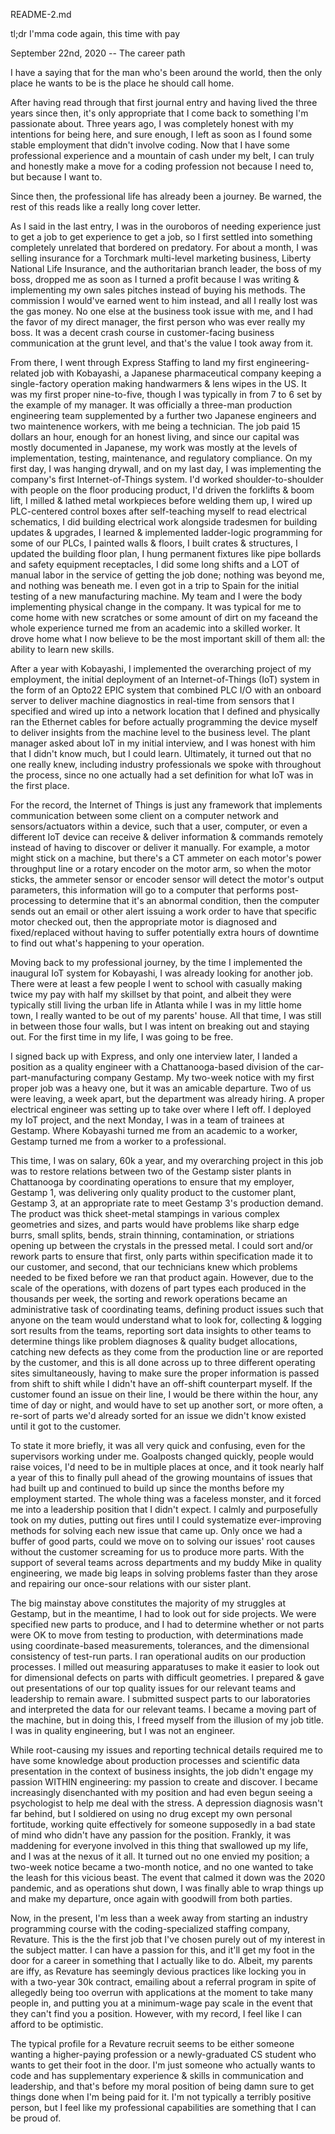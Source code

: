 README-2.md

tl;dr I'mma code again, this time with pay

September 22nd, 2020 -- The career path

I have a saying that for the man who's been around the world, then the only place he wants to be is the place he should call home.

After having read through that first journal entry and having lived the three years since then, it's only appropriate that I come back to something I'm passionate about. Three years ago, I was completely honest with my intentions for being here, and sure enough, I left as soon as I found some stable employment that didn't involve coding. Now that I have some professional experience and a mountain of cash under my belt, I can truly and honestly make a move for a coding profession not because I need to, but because I want to.

Since then, the professional life has already been a journey. Be warned, the rest of this reads like a really long cover letter.





As I said in the last entry, I was in the ouroboros of needing experience just to get a job to get experience to get a job, so I first settled into something completely unrelated that bordered on predatory. For about a month, I was selling insurance for a Torchmark multi-level marketing business, Liberty National Life Insurance, and the authoritarian branch leader, the boss of my boss, dropped me as soon as I turned a profit because I was writing & implementing my own sales pitches instead of buying his methods. The commission I would've earned went to him instead, and all I really lost was the gas money. No one else at the business took issue with me, and I had the favor of my direct manager, the first person who was ever really my boss. It was a decent crash course in customer-facing business communication at the grunt level, and that's the value I took away from it.

From there, I went through Express Staffing to land my first engineering-related job with Kobayashi, a Japanese pharmaceutical company keeping a single-factory operation making handwarmers & lens wipes in the US. It was my first proper nine-to-five, though I was typically in from 7 to 6 set by the example of my manager. It was officially a three-man production engineering team supplemented by a further two Japanese engineers and two maintenence workers, with me being a technician. The job paid 15 dollars an hour, enough for an honest living, and since our capital was mostly documented in Japanese, my work was mostly at the levels of implementation, testing, maintenance, and regulatory compliance. On my first day, I was hanging drywall, and on my last day, I was implementing the company's first Internet-of-Things system. I'd worked shoulder-to-shoulder with people on the floor producing product, I'd driven the forklifts & boom lift, I milled & lathed metal workpieces before welding them up, I wired up PLC-centered control boxes after self-teaching myself to read electrical schematics, I did building electrical work alongside tradesmen for building updates & upgrades, I learned & implemented ladder-logic programming for some of our PLCs, I painted walls & floors, I built crates & structures, I updated the building floor plan, I hung permanent fixtures like pipe bollards and safety equipment receptacles, I did some long shifts and a LOT of manual labor in the service of getting the job done; nothing was beyond me, and nothing was beneath me. I even got in a trip to Spain for the initial testing of a new manufacturing machine. My team and I were the body implementing physical change in the company. It was typical for me to come home with new scratches or some amount of dirt on my faceand the whole experience turned me from an academic into a skilled worker. It drove home what I now believe to be the most important skill of them all: the ability to learn new skills.

After a year with Kobayashi, I implemented the overarching project of my employment, the initial deployment of an Internet-of-Things (IoT) system in the form of an Opto22 EPIC system that combined PLC I/O with an onboard server to deliver machine diagnostics in real-time from sensors that I specified and wired up into a network location that I defined and physically ran the Ethernet cables for before actually programming the device myself to deliver insights from the machine level to the business level. The plant manager asked about IoT in my initial interview, and I was honest with him that I didn't know much, but I could learn. Ultimately, it turned out that no one really knew, including industry professionals we spoke with throughout the process, since no one actually had a set definition for what IoT was in the first place.

For the record, the Internet of Things is just any framework that implements communication between some client on a computer network and sensors/actuators within a device, such that a user, computer, or even a different IoT device can receive & deliver information & commands remotely instead of having to discover or deliver it manually. For example, a motor might stick on a machine, but there's a CT ammeter on each motor's power throughput line or a rotary encoder on the motor arm, so when the motor sticks, the ammeter sensor or encoder sensor will detect the motor's output parameters, this information will go to a computer that performs post-processing to determine that it's an abnormal condition, then the computer sends out an email or other alert issuing a work order to have that specific motor checked out, then the appropriate motor is diagnosed and fixed/replaced without having to suffer potentially extra hours of downtime to find out what's happening to your operation.

Moving back to my professional journey, by the time I implemented the inaugural IoT system for Kobayashi, I was already looking for another job. There were at least a few people I went to school with casually making twice my pay with half my skillset by that point, and albeit they were typically still living the urban life in Atlanta while I was in my little home town, I really wanted to be out of my parents' house. All that time, I was still in between those four walls, but I was intent on breaking out and staying out. For the first time in my life, I was going to be free.

I signed back up with Express, and only one interview later, I landed a position as a quality engineer with a Chattanooga-based division of the car-part-manufacturing company Gestamp. My two-week notice with my first proper job was a heavy one, but it was an amicable departure. Two of us were leaving, a week apart, but the department was already hiring. A proper electrical engineer was setting up to take over where I left off. I deployed my IoT project, and the next Monday, I was in a team of trainees at Gestamp. Where Kobayashi turned me from an academic to a worker, Gestamp turned me from a worker to a professional.

This time, I was on salary, 60k a year, and my overarching project in this job was to restore relations between two of the Gestamp sister plants in Chattanooga by coordinating operations to ensure that my employer, Gestamp 1, was delivering only quality product to the customer plant, Gestamp 3, at an appropriate rate to meet Gestamp 3's production demand. The product was thick sheet-metal stampings in various complex geometries and sizes, and parts would have problems like sharp edge burrs, small splits, bends, strain thinning, contamination, or striations opening up between the crystals in the pressed metal. I could sort and/or rework parts to ensure that first, only parts within specification made it to our customer, and second, that our technicians knew which problems needed to be fixed before we ran that product again. However, due to the scale of the operations, with dozens of part types each produced in the thousands per week, the sorting and rework operations became an administrative task of coordinating teams, defining product issues such that anyone on the team would understand what to look for, collecting & logging sort results from the teams, reporting sort data insights to other teams to determine things like problem diagnoses & quality budget allocations, catching new defects as they come from the production line or are reported by the customer, and this is all done across up to three different operating sites simultaneously, having to make sure the proper information is passed from shift to shift while I didn't have an off-shift counterpart myself. If the customer found an issue on their line, I would be there within the hour, any time of day or night, and would have to set up another sort, or more often, a re-sort of parts we'd already sorted for an issue we didn't know existed until it got to the customer.

To state it more briefly, it was all very quick and confusing, even for the supervisors working under me. Goalposts changed quickly, people would raise voices, I'd need to be in multiple places at once, and it took nearly half a year of this to finally pull ahead of the growing mountains of issues that had built up and continued to build up since the months before my employment started. The whole thing was a faceless monster, and it forced me into a leadership position that I didn't expect. I calmly and purposefully took on my duties, putting out fires until I could systematize ever-improving methods for solving each new issue that came up. Only once we had a buffer of good parts, could we move on to solving our issues' root causes without the customer screaming for us to produce more parts. With the support of several teams across departments and my buddy Mike in quality engineering, we made big leaps in solving problems faster than they arose and repairing our once-sour relations with our sister plant.

The big mainstay above constitutes the majority of my struggles at Gestamp, but in the meantime, I had to look out for side projects. We were specified new parts to produce, and I had to determine whether or not parts were OK to move from testing to production, with determinations made using coordinate-based measurements, tolerances, and the dimensional consistency of test-run parts. I ran operational audits on our production processes. I milled out measuring apparatuses to make it easier to look out for dimensional defects on parts with difficult geometries. I prepared & gave out presentations of our top quality issues for our relevant teams and leadership to remain aware. I submitted suspect parts to our laboratories and interpreted the data for our relevant teams. I became a moving part of the machine, but in doing this, I freed myself from the illusion of my job title. I was in quality engineering, but I was not an engineer.

While root-causing my issues and reporting technical details required me to have some knowledge about production processes and scientific data presentation in the context of business insights, the job didn't engage my passion WITHIN engineering: my passion to create and discover. I became increasingly disenchanted with my position and had even begun seeing a psychologist to help me deal with the stress. A depression diagnosis wasn't far behind, but I soldiered on using no drug except my own personal fortitude, working quite effectively for someone supposedly in a bad state of mind who didn't have any passion for the position. Frankly, it was maddening for everyone involved in this thing that swallowed up my life, and I was at the nexus of it all. It turned out no one envied my position; a two-week notice became a two-month notice, and no one wanted to take the leash for this vicious beast. The event that calmed it down was the 2020 pandemic, and as operations shut down, I was finally able to wrap things up and make my departure, once again with goodwill from both parties.

Now, in the present, I'm less than a week away from starting an industry programming course with the coding-specialized staffing company, Revature. This is the the first job that I've chosen purely out of my interest in the subject matter. I can have a passion for this, and it'll get my foot in the door for a career in something that I actually like to do. Albeit, my parents are iffy, as Revature has seemingly devious practices like locking you in with a two-year 30k contract, emailing about a referral program in spite of allegedly being too overrun with applications at the moment to take many people in, and putting you at a minimum-wage pay scale in the event that they can't find you a position. However, with my record, I feel like I can afford to be optimistic.

The typical profile for a Revature recruit seems to be either someone wanting a higher-paying profession or a newly-graduated CS student who wants to get their foot in the door. I'm just someone who actually wants to code and has supplementary experience & skills in communication and leadership, and that's before my moral position of being damn sure to get things done when I'm being paid for it. I'm not typically a terribly positive person, but I feel like my professional capabilities are something that I can be proud of.
